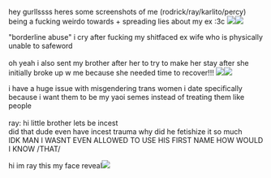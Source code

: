 <p>hey gurllssss heres some screenshots of me (rodrick/ray/karlito/percy) being a fucking weirdo towards + spreading lies about my ex :3c <img src="https://i.imgur.com/tqiyaey.png"><img src="https://i.imgur.com/ggDsv3B.png"></p>

<p>"borderline abuse" i cry after fucking my shitfaced ex wife who is physically unable to safeword<br><br>oh yeah i also sent my brother after her to try to make her stay after she initially broke up w me because she needed time to recover!!! <img src="https://i.imgur.com/bQKsSnQ.png"><img src="https://i.imgur.com/6M50Jz5.png"></p>

<p>i have a huge issue with misgendering trans women i date specifically because i want them to be my yaoi semes instead of treating them like people<br><br>ray: hi little brother lets be incest<br>did that dude even have incest trauma why did he fetishize it so much<br>IDK MAN I WASNT EVEN ALLOWED TO USE HIS FIRST NAME HOW WOULD I KNOW /THAT/</p>

<p>hi im ray this my face reveal<img src="https://i.redd.it/4lr7ph7d2b5d1.jpeg"></p>

